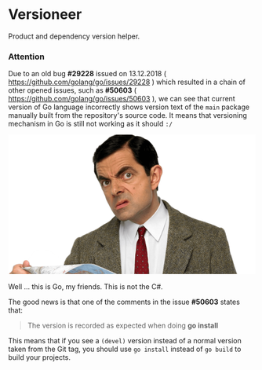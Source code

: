 # Versioneer

Product and dependency version helper.

### Attention
Due to an old bug **#29228** issued on 13.12.2018 
( https://github.com/golang/go/issues/29228 ) which resulted in a chain of 
other opened issues, such as **#50603** 
( https://github.com/golang/go/issues/50603 ), we can see that current version 
of Go language incorrectly shows version text of the `main` package manually 
built from the repository's source code. It means that versioning mechanism in 
Go is still not working as it should `:/`

![Mister Bean](img/Mister_Been_640x360.png)

Well ... this is Go, my friends. This is not the C#.

The good news is that one of the comments in the issue **#50603** states that:
> The version is recorded as expected when doing **go install**

This means that if you see a `(devel)` version instead of a normal version
taken from the Git tag, you should use `go install` instead of `go build` to
build your projects.
